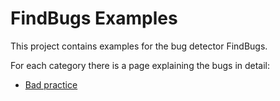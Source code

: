 # FindBugs Examples

This project contains examples for the bug detector FindBugs.

For each category there is a page explaining the bugs in detail:

* [Bad practice](./bad-practice.html)
